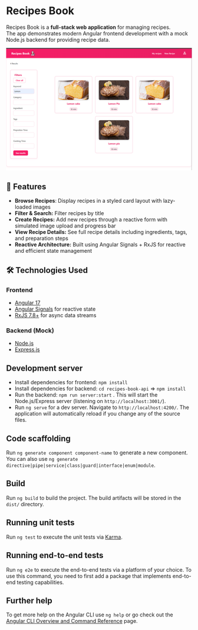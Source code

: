 # Recipes Book

Recipes Book is a **full-stack web application** for managing recipes.  
The app demonstrates modern Angular frontend development with a mock Node.js backend for providing recipe data.

![Recipe book](https://github.com/elinechyprenko/ng-recipe-book/blob/master/2025-09-13%2017%2032%2020.png)

## 🚀 Features
- **Browse Recipes**: Display recipes in a styled card layout with lazy-loaded images
- **Filter & Search:** Filter recipes by title
- **Create Recipes:** Add new recipes through a reactive form with simulated image upload and progress bar
- **View Recipe Details:** See full recipe details including ingredients, tags, and preparation steps
- **Reactive Architecture:** Built using Angular Signals + RxJS for reactive and efficient state management

## 🛠️ Technologies Used

### Frontend
- [Angular 17](https://angular.io/)
- [Angular Signals](https://angular.io/guide/signals) for reactive state  
- [RxJS 7.8+](https://rxjs.dev/) for async data streams

### Backend (Mock)
- [Node.js](https://nodejs.org/)
- [Express.js](https://expressjs.com/)

## Development server

- Install dependencies for frontend: `npm install`
- Install dependencies for backend: `cd recipes-book-api` => `npm install`
- Run the backend: `npm run server:start` . This will start the Node.js/Express server (listening on `http://localhost:3001/`).
- Run `ng serve` for a dev server. Navigate to `http://localhost:4200/`. The application will automatically reload if you change any of the source files.

## Code scaffolding

Run `ng generate component component-name` to generate a new component. You can also use `ng generate directive|pipe|service|class|guard|interface|enum|module`.

## Build

Run `ng build` to build the project. The build artifacts will be stored in the `dist/` directory.

## Running unit tests

Run `ng test` to execute the unit tests via [Karma](https://karma-runner.github.io).

## Running end-to-end tests

Run `ng e2e` to execute the end-to-end tests via a platform of your choice. To use this command, you need to first add a package that implements end-to-end testing capabilities.

## Further help

To get more help on the Angular CLI use `ng help` or go check out the [Angular CLI Overview and Command Reference](https://angular.dev/tools/cli) page.
